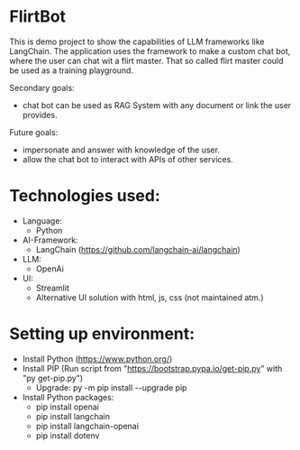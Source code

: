 # FlirtBot

This is demo project to show the capabilities of LLM frameworks like LangChain.
The application uses the framework to make a custom chat bot, where the user can chat wit a flirt master.
That so called flirt master could be used as a training playground.

Secondary goals:

- chat bot can be used as RAG System with any document or link the user provides.

Future goals:

- impersonate and answer with knowledge of the user.
- allow the chat bot to interact with APIs of other services.

# Technologies used:

- Language:
  - Python
- AI-Framework:
  - LangChain (https://github.com/langchain-ai/langchain)
- LLM:
  - OpenAi
- UI:
  - Streamlit
  - Alternative UI solution with html, js, css (not maintained atm.)

# Setting up environment:

- Install Python (https://www.python.org/)
- Install PIP (Run script from "https://bootstrap.pypa.io/get-pip.py" with "py get-pip.py")
  - Upgrade: py -m pip install --upgrade pip
- Install Python packages:
  - pip install openai
  - pip install langchain
  - pip install langchain-openai
  - pip install dotenv
